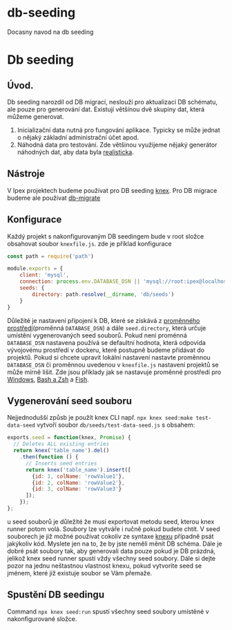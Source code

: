 # db-seeding
Docasny navod na db seeding

# Db seeding

## Úvod.

Db seeding narozdíl od DB migrací, neslouží pro aktualizací DB schématu, ale pouze pro generování dat. 
Existují většínou dvě skupiny dat, která můžeme generovat. 
1. Inicializační data nutná pro fungování aplikace. Typicky se může jednat o nějaký základní administrační účet apod.
2. Náhodná data pro testování. Zde většinou využijeme nějaký generátor náhodných dat, aby data byla [realisticka](https://medium.freecodecamp.org/how-our-test-data-generator-makes-fake-data-look-real-ace01c5bde4a). 

## Nástroje
V Ipex projektech budeme používat pro DB seeding [knex](https://knexjs.org/#Seeds-CLI). Pro DB migrace budeme ale používat [db-migrate](https://db-migrate.readthedocs.io/en/latest/#db-migrate)

## Konfigurace 
Každý projekt s nakonfigurovaným DB seedingem bude v root složce obsahovat soubor `knexfile.js`. zde je příklad konfigurace 
```javascript
const path = require('path')

module.exports = {
    client: 'mysql',
    connection: process.env.DATABASE_DSN || 'mysql://root:ipex@localhost:3306/ipbxdata',
    seeds: {
        directory: path.resolve(__dirname, 'db/seeds')
    }
}
```
Důležité je nastavení přípojení k DB, které se získává z [proměnného prostředí](https://12factor.net/config)(proměnná `DATABASE_DSN`) a dále `seed.directory`, která určuje umístění vygenerovaných seed souborů. Pokud není proménná `DATABASE_DSN` nastavena používá se defaultní hodnota, která odpovída vývojovému prostředí v dockeru, které postupně budeme přidávat do projektů. Pokud si chcete upravit lokální nastavení nastavte proměnnou `DATABASE_DSN` či proměnnou uvedenou v `knexfile.js` nastavení projektů se může mírně lišit. Zde jsou příklady jak se nastavuje proměnné prostředí pro [Windows](http://www.dowdandassociates.com/blog/content/howto-set-an-environment-variable-in-windows-command-line-and-registry/), [Bash a Zsh](https://flaviocopes.com/shell-environment-variables/) a [Fish](https://fishshell.com/docs/current/faq.html).

## Vygenerování seed souboru
Nejjednodušší způsb je použít knex CLI např. `npx knex seed:make test-data-seed` vytvoří soubor `db/seeds/test-data-seed.js` s obsahem:
```javascript
exports.seed = function(knex, Promise) {
  // Deletes ALL existing entries
  return knex('table_name').del()
    .then(function () {
      // Inserts seed entries
      return knex('table_name').insert([
        {id: 1, colName: 'rowValue1'},
        {id: 2, colName: 'rowValue2'},
        {id: 3, colName: 'rowValue3'}
      ]);
    });
};
```
u seed souborů je důležité že musí exportovat metodu seed, kterou knex runner potom volá. Soubory lze vytváře i ručně pokud budete chtít. V seed souborech je již možné používat cokoliv ze syntaxe [knexu](https://knexjs.org/) případně psát jakýkoliv kód. Myslete jen na to, že by jste neměli měnít DB schéma. Dále je dobré psát soubory tak, aby generovali data pouze pokud je DB prázdná, jelikož knex seed runner spustí vždy všechny seed soubory. Dále si dejte pozor na jednu neštastnou vlastnost knexu, pokud vytvoríte seed se jménem, které již existuje soubor se Vám přemaže. 

## Spustění DB seedingu
Command `npx knex seed:run` spustí všechny seed soubory umístěné v nakonfigurované složce. 

